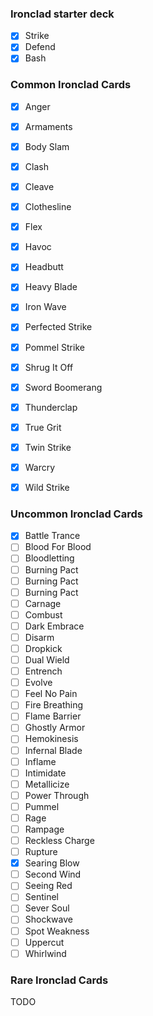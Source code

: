 ### Ironclad starter deck
- [x] Strike
- [x] Defend
- [x] Bash

### Common Ironclad Cards
- [x] Anger
- [x] Armaments
- [x] Body Slam
- [x] Clash
- [x] Cleave
- [x] Clothesline
- [x] Flex
- [x] Havoc
- [x] Headbutt
- [x] Heavy Blade
- [x] Iron Wave
- [x] Perfected Strike
- [x] Pommel Strike
- [x] Shrug It Off
- [x] Sword Boomerang
- [x] Thunderclap
- [x] True Grit
- [x] Twin Strike
- [x] Warcry
- [x] Wild Strike


### Uncommon Ironclad Cards
- [x] Battle Trance
- [ ] Blood For Blood
- [ ] Bloodletting
- [ ] Burning Pact
- [ ] Burning Pact
- [ ] Burning Pact
- [ ] Carnage
- [ ] Combust
- [ ] Dark Embrace
- [ ] Disarm
- [ ] Dropkick
- [ ] Dual Wield
- [ ] Entrench
- [ ] Evolve
- [ ] Feel No Pain
- [ ] Fire Breathing
- [ ] Flame Barrier
- [ ] Ghostly Armor
- [ ] Hemokinesis
- [ ] Infernal Blade
- [ ] Inflame
- [ ] Intimidate
- [ ] Metallicize
- [ ] Power Through
- [ ] Pummel
- [ ] Rage
- [ ] Rampage
- [ ] Reckless Charge
- [ ] Rupture
- [x] Searing Blow
- [ ] Second Wind
- [ ] Seeing Red
- [ ] Sentinel
- [ ] Sever Soul
- [ ] Shockwave
- [ ] Spot Weakness
- [ ] Uppercut
- [ ] Whirlwind

### Rare Ironclad Cards
TODO